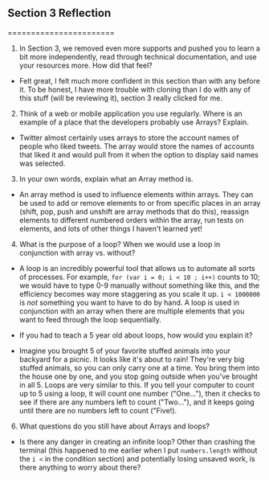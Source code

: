 ## Section 3 Reflection
=======================


1. In Section 3, we removed even more supports and pushed you to learn a bit more independently, read through technical documentation, and use your resources more. How did that feel?

  * Felt great, I felt much more confident in this section than with any before it. To be honest, I have more trouble with cloning than I do with any of this stuff (will be reviewing it), section 3 really clicked for me.

2. Think of a web or mobile application you use regularly. Where is an example of a place that the developers probably use Arrays? Explain.

  * Twitter almost certainly uses arrays to store the account names of people who liked tweets. The array would store the names of accounts that liked it and would pull from it when the option to display said names was selected.

3. In your own words, explain what an Array method is.

  * An array method is used to influence elements within arrays. They can be used to add or remove elements to or from specific places in an array (shift, pop, push and unshift are array methods that do this), reassign elements to different numbered orders within the array, run tests on elements, and lots of other things I haven't learned yet!

4. What is the purpose of a loop? When we would use a loop in conjunction with array vs. without?

  * A loop is an incredibly powerful tool that allows us to automate all sorts of processes. For example, `for (var i = 0; i < 10 ; i++)` counts to 10; we would have to type 0-9 manually without something like this, and the efficiency becomes way more staggering as you scale it up. `i < 1000000` is _not_ something you want to have to do by hand. A loop is used in conjunction with an array when there are multiple elements that you want to feed through the loop sequentially.

  * If you had to teach a 5 year old about loops, how would you explain it?

  * Imagine you brought 5 of your favorite stuffed animals into your backyard for a picnic. It looks like it's about to rain! They're very big stuffed animals, so you can only carry one at a time. You bring them into the house one by one, and you stop going outside when you've brought in all 5. Loops are very similar to this. If you tell your computer to count up to 5 using a loop, it will count one number ("One..."), then it checks to see if there are any numbers left to count ("Two..."), and it keeps going until there are no numbers left to count ("Five!).

6. What questions do you still have about Arrays and loops?

  * Is there any danger in creating an infinite loop? Other than crashing the terminal (this happened to me earlier when I put `numbers.length` without the `i <` in the condition section) and potentially losing unsaved work, is there anything to worry about there?
